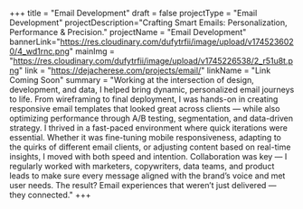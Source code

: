 +++
title = "Email Development"
draft = false
projectType = "Email Development"
projectDescription="Crafting Smart Emails: Personalization, Performance & Precision."
projectName = "Email Development"
bannerLink="https://res.cloudinary.com/dufytrfii/image/upload/v1745236020/4_wd1rnc.png"
mainImg = "https://res.cloudinary.com/dufytrfii/image/upload/v1745226538/2_r51u8t.png"
link = "https://dejacherese.com/projects/email/"
linkName = "Link Coming Soon"
summary = "Working at the intersection of design, development, and data, I helped bring dynamic, personalized email journeys to life. From wireframing to final deployment, I was hands-on in creating responsive email templates that looked great across clients — while also optimizing performance through A/B testing, segmentation, and data-driven strategy. I thrived in a fast-paced environment where quick iterations were essential. Whether it was fine-tuning mobile responsiveness, adapting to the quirks of different email clients, or adjusting content based on real-time insights, I moved with both speed and intention. Collaboration was key — I regularly worked with marketers, copywriters, data teams, and product leads to make sure every message aligned with the brand’s voice and met user needs. The result? Email experiences that weren’t just delivered — they connected."
+++
